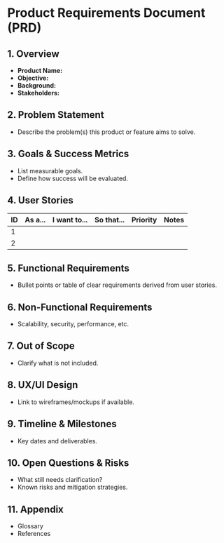 # Product Requirements Document (PRD)

## 1. Overview
- **Product Name:** 
- **Objective:** 
- **Background:** 
- **Stakeholders:** 

## 2. Problem Statement
- Describe the problem(s) this product or feature aims to solve.

## 3. Goals & Success Metrics
- List measurable goals.
- Define how success will be evaluated.

## 4. User Stories
| ID  | As a... | I want to... | So that... | Priority | Notes |
|-----|---------|--------------|------------|----------|-------|
| 1   |         |              |            |          |       |
| 2   |         |              |            |          |       |

## 5. Functional Requirements
- Bullet points or table of clear requirements derived from user stories.

## 6. Non-Functional Requirements
- Scalability, security, performance, etc.

## 7. Out of Scope
- Clarify what is not included.

## 8. UX/UI Design
- Link to wireframes/mockups if available.

## 9. Timeline & Milestones
- Key dates and deliverables.

## 10. Open Questions & Risks
- What still needs clarification?
- Known risks and mitigation strategies.

## 11. Appendix
- Glossary
- References